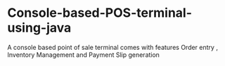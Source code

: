 # Console-based-POS-terminal-using-java
A console based point of sale terminal comes with features Order entry , Inventory Management and Payment Slip generation
